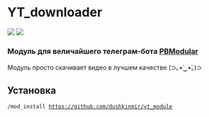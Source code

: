 # YT_downloader
![](https://img.shields.io/github/languages/code-size/dushkinmir/yt_module) ![](https://img.shields.io/github/license/dushkinmir/yt_module)
### Модуль для величайшего телеграм-бота [PBModular](https://github.com/PBModular/bot)  
Модуль просто скачивает видео в лучшем качестве (⁠⊃⁠｡⁠•́⁠‿⁠•̀⁠｡⁠)⁠⊃
<br>

## Установка
<code>/mod_install https://github.com/dushkinmir/yt_module</code>
